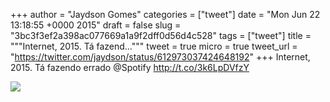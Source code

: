 
+++
author = "Jaydson Gomes"
categories = ["tweet"]
date = "Mon Jun 22 13:18:55 +0000 2015"
draft = false
slug = "3bc3f3ef2a398ac077669a1a9f2dff0d56d4c528"
tags = ["tweet"]
title = """Internet, 2015. Tá fazend..."""
tweet = true
micro = true
tweet_url = "https://twitter.com/jaydson/status/612973037424648192"
+++
Internet, 2015. Tá fazendo errado @Spotify http://t.co/3k6LpDVfzY

![](/images/tweet-media/612973037424648192-CIG3oWRWgAA8eWJ.png)